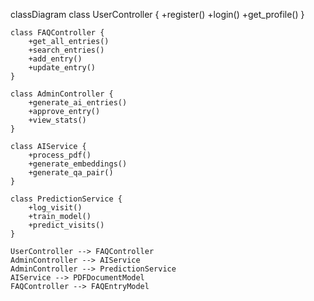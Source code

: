 classDiagram
    class UserController {
        +register()
        +login()
        +get_profile()
    }
    
    class FAQController {
        +get_all_entries()
        +search_entries()
        +add_entry()
        +update_entry()
    }
    
    class AdminController {
        +generate_ai_entries()
        +approve_entry()
        +view_stats()
    }
    
    class AIService {
        +process_pdf()
        +generate_embeddings()
        +generate_qa_pair()
    }
    
    class PredictionService {
        +log_visit()
        +train_model()
        +predict_visits()
    }
    
    UserController --> FAQController
    AdminController --> AIService
    AdminController --> PredictionService
    AIService --> PDFDocumentModel
    FAQController --> FAQEntryModel